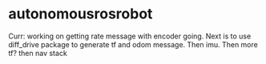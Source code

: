 # autonomousrosrobot

Curr: working on getting rate message with encoder going. Next is to use diff_drive package to generate tf and odom message. Then imu. Then more tf? then nav stack
